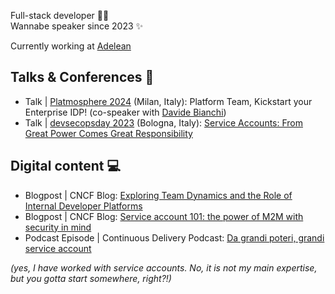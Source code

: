 Full-stack developer 👩‍💻  
Wannabe speaker since 2023 ✨

Currently working at [Adelean](https://www.adelean.com/)

## Talks & Conferences 🎤

- Talk | [Platmosphere 2024](https://platmosphere.com/) (Milan, Italy): Platform Team, Kickstart your Enterprise IDP! (co-speaker with [Davide Bianchi](https://github.com/davidebianchi))
- Talk | [devsecopsday 2023](https://2023.devsecopsday.it/) (Bologna, Italy): [Service Accounts: From Great Power Comes Great Responsibility](https://www.youtube.com/watch?v=_ImQfVtttcg)

## Digital content 💻
- Blogpost | CNCF Blog: [Exploring Team Dynamics and the Role of Internal Developer Platforms](https://www.cncf.io/blog/2024/06/21/exploring-team-dynamics-and-the-role-of-internal-developer-platforms/)
- Blogpost | CNCF Blog: [Service account 101: the power of M2M with security in mind](https://www.cncf.io/blog/2023/06/01/service-account-101-the-power-of-m2m-with-security-in-mind/)
- Podcast Episode | Continuous Delivery Podcast: [Da grandi poteri, grandi service account](https://open.spotify.com/episode/5BUeB1iM1IK6e06S1yYJDo?si=569e07a04a184cdb)

_(yes, I have worked with service accounts. No, it is not my main expertise, but you gotta start somewhere, right?!)_

